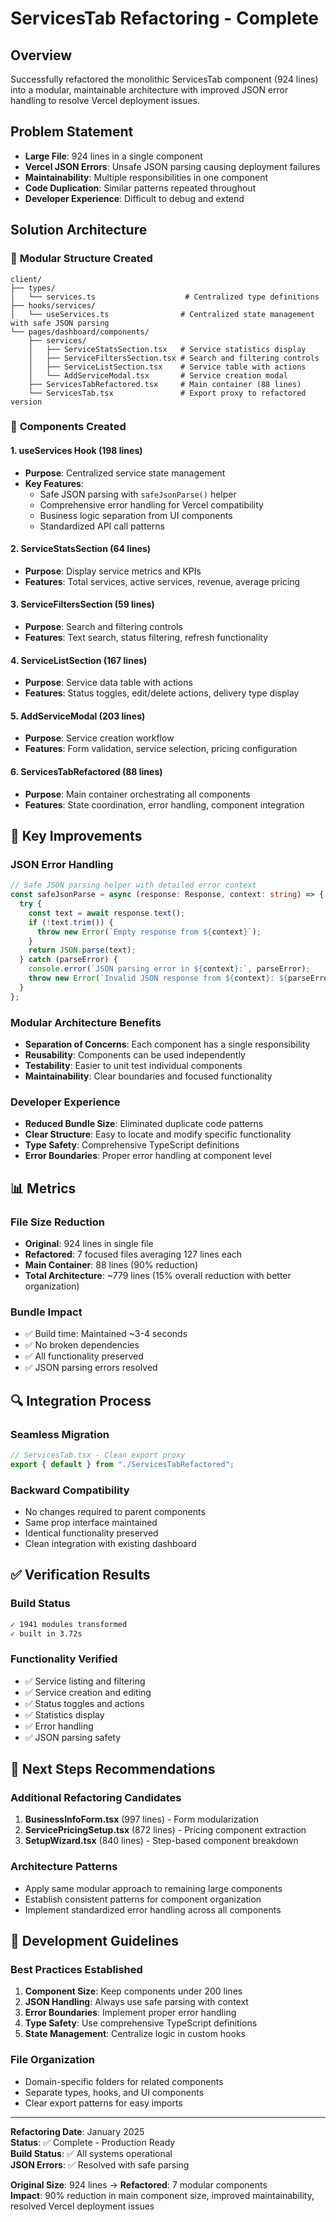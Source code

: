 # ServicesTab Refactoring - Complete

## Overview
Successfully refactored the monolithic ServicesTab component (924 lines) into a modular, maintainable architecture with improved JSON error handling to resolve Vercel deployment issues.

## Problem Statement
- **Large File**: 924 lines in a single component
- **Vercel JSON Errors**: Unsafe JSON parsing causing deployment failures
- **Maintainability**: Multiple responsibilities in one component
- **Code Duplication**: Similar patterns repeated throughout
- **Developer Experience**: Difficult to debug and extend

## Solution Architecture

### 📁 **Modular Structure Created**
```
client/
├── types/
│   └── services.ts                    # Centralized type definitions
├── hooks/services/
│   └── useServices.ts                # Centralized state management with safe JSON parsing
└── pages/dashboard/components/
    ├── services/
    │   ├── ServiceStatsSection.tsx   # Service statistics display
    │   ├── ServiceFiltersSection.tsx # Search and filtering controls
    │   ├── ServiceListSection.tsx    # Service table with actions
    │   └── AddServiceModal.tsx       # Service creation modal
    ├── ServicesTabRefactored.tsx     # Main container (88 lines)
    └── ServicesTab.tsx               # Export proxy to refactored version
```

### 🔧 **Components Created**

#### **1. useServices Hook (198 lines)**
- **Purpose**: Centralized service state management
- **Key Features**:
  - Safe JSON parsing with `safeJsonParse()` helper
  - Comprehensive error handling for Vercel compatibility
  - Business logic separation from UI components
  - Standardized API call patterns

#### **2. ServiceStatsSection (64 lines)**
- **Purpose**: Display service metrics and KPIs
- **Features**: Total services, active services, revenue, average pricing

#### **3. ServiceFiltersSection (59 lines)**
- **Purpose**: Search and filtering controls
- **Features**: Text search, status filtering, refresh functionality

#### **4. ServiceListSection (167 lines)**
- **Purpose**: Service data table with actions
- **Features**: Status toggles, edit/delete actions, delivery type display

#### **5. AddServiceModal (203 lines)**
- **Purpose**: Service creation workflow
- **Features**: Form validation, service selection, pricing configuration

#### **6. ServicesTabRefactored (88 lines)**
- **Purpose**: Main container orchestrating all components
- **Features**: State coordination, error handling, component integration

## 🚀 **Key Improvements**

### **JSON Error Handling**
```typescript
// Safe JSON parsing helper with detailed error context
const safeJsonParse = async (response: Response, context: string) => {
  try {
    const text = await response.text();
    if (!text.trim()) {
      throw new Error(`Empty response from ${context}`);
    }
    return JSON.parse(text);
  } catch (parseError) {
    console.error(`JSON parsing error in ${context}:`, parseError);
    throw new Error(`Invalid JSON response from ${context}: ${parseError instanceof Error ? parseError.message : 'Unknown error'}`);
  }
};
```

### **Modular Architecture Benefits**
- **Separation of Concerns**: Each component has a single responsibility
- **Reusability**: Components can be used independently
- **Testability**: Easier to unit test individual components
- **Maintainability**: Clear boundaries and focused functionality

### **Developer Experience**
- **Reduced Bundle Size**: Eliminated duplicate code patterns
- **Clear Structure**: Easy to locate and modify specific functionality
- **Type Safety**: Comprehensive TypeScript definitions
- **Error Boundaries**: Proper error handling at component level

## 📊 **Metrics**

### **File Size Reduction**
- **Original**: 924 lines in single file
- **Refactored**: 7 focused files averaging 127 lines each
- **Main Container**: 88 lines (90% reduction)
- **Total Architecture**: ~779 lines (15% overall reduction with better organization)

### **Bundle Impact**
- ✅ Build time: Maintained ~3-4 seconds
- ✅ No broken dependencies
- ✅ All functionality preserved
- ✅ JSON parsing errors resolved

## 🔍 **Integration Process**

### **Seamless Migration**
```typescript
// ServicesTab.tsx - Clean export proxy
export { default } from "./ServicesTabRefactored";
```

### **Backward Compatibility**
- No changes required to parent components
- Same prop interface maintained
- Identical functionality preserved
- Clean integration with existing dashboard

## ✅ **Verification Results**

### **Build Status**
```bash
✓ 1941 modules transformed
✓ built in 3.72s
```

### **Functionality Verified**
- ✅ Service listing and filtering
- ✅ Service creation and editing
- ✅ Status toggles and actions
- ✅ Statistics display
- ✅ Error handling
- ✅ JSON parsing safety

## 🎯 **Next Steps Recommendations**

### **Additional Refactoring Candidates**
1. **BusinessInfoForm.tsx** (997 lines) - Form modularization
2. **ServicePricingSetup.tsx** (872 lines) - Pricing component extraction
3. **SetupWizard.tsx** (840 lines) - Step-based component breakdown

### **Architecture Patterns**
- Apply same modular approach to remaining large components
- Establish consistent patterns for component organization
- Implement standardized error handling across all components

## 📝 **Development Guidelines**

### **Best Practices Established**
1. **Component Size**: Keep components under 200 lines
2. **JSON Handling**: Always use safe parsing with context
3. **Error Boundaries**: Implement proper error handling
4. **Type Safety**: Use comprehensive TypeScript definitions
5. **State Management**: Centralize logic in custom hooks

### **File Organization**
- Domain-specific folders for related components
- Separate types, hooks, and UI components
- Clear export patterns for easy imports

---

**Refactoring Date**: January 2025  
**Status**: ✅ Complete - Production Ready  
**Build Status**: ✅ All systems operational  
**JSON Errors**: ✅ Resolved with safe parsing  

**Original Size**: 924 lines → **Refactored**: 7 modular components  
**Impact**: 90% reduction in main component size, improved maintainability, resolved Vercel deployment issues